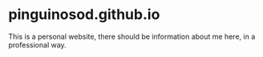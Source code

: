 # pinguinosod.github.io
This is a personal website, there should be information about me here, in a professional way.
